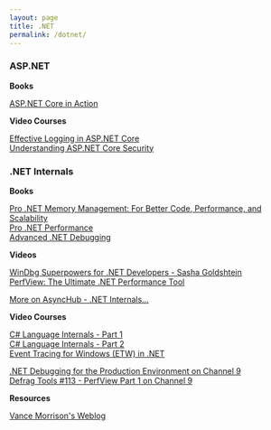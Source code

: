 ```yaml
---
layout: page
title: .NET
permalink: /dotnet/
---
```

[](#aspnet)
### ASP.NET

**Books**

[ASP.NET Core in Action](https://learning.oreilly.com/library/view/aspnet-core-in/9781617294617/)  

**Video Courses**

[Effective Logging in ASP.NET Core](https://app.pluralsight.com/library/courses/asp-dotnet-core-effective-logging/discussion)  
[Understanding ASP.NET Core Security](https://app.pluralsight.com/library/courses/asp-dot-net-core-security-understanding/table-of-contents)  

### .NET Internals

**Books**

[Pro .NET Memory Management: For Better Code, Performance, and Scalability](https://learning.oreilly.com/library/view/pro-net-memory/9781484240274/)  
[Pro .NET Performance](https://learning.oreilly.com/library/view/pro-net-performance/9781430244585/)  
[Advanced .NET Debugging](https://learning.oreilly.com/library/view/advanced-net-debugging/9780321584090/)

**Videos**

[WinDbg Superpowers for .NET Developers - Sasha Goldshtein](https://www.youtube.com/watch?v=8t1aTbnZ2CE&list=PLwCc4eC3nGb-dDlEPdM7--Wsw69Fgm7hP)  
[PerfView: The Ultimate .NET Performance Tool](https://www.youtube.com/watch?v=qGEeZZBwVp4&list=PLwCc4eC3nGb-dDlEPdM7--Wsw69Fgm7hP)

[More on AsyncHub - .NET Internals...](https://www.youtube.com/playlist?list=PLwCc4eC3nGb-dDlEPdM7--Wsw69Fgm7hP)

**Video Courses**

[C# Language Internals - Part 1](https://app.pluralsight.com/library/courses/csharp-language-internals/table-of-contents)  
[C# Language Internals - Part 2](https://app.pluralsight.com/library/courses/csharp-language-internals-part2/table-of-contents)  
[Event Tracing for Windows (ETW) in .NET](https://app.pluralsight.com/library/courses/event-tracing-windows-etw-dotnet/table-of-contents)

[.NET Debugging for the Production Environment on Channel 9](https://channel9.msdn.com/Series/-NET-Debugging-Stater-Kit-for-the-Production-Environment)  
[Defrag Tools #113 - PerfView Part 1 on Channel 9](https://channel9.msdn.com/Shows/Defrag-Tools/Defrag-Tools-113-PerfView-Part-1)

**Resources**

[Vance Morrison's Weblog](https://blogs.msdn.microsoft.com/vancem/)